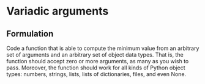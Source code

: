 # Variadic arguments

## Formulation

Code a function that is able to compute the minimum value from an arbitrary set of arguments and an arbitrary set of object data types. That is, the function should accept zero or more arguments, as many as you wish to pass. Moreover, the function should work for all kinds of Python object types: numbers, strings, lists, lists of dictionaries, files, and even None. 